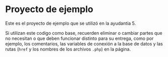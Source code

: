 # Proyecto de ejemplo

Este es el proyecto de ejemplo que se utilizó en la ayudantía 5.

Si utilizan este codigo como base, recuerden eliminar o cambiar partes
que no necesitan o que deben funcionar distinto para su entrega, como
por ejemplo, los comentarios, las variables de conexión a la base de datos
y las rutas (`href` y los nombres de los archivos `.php`) en la página.
